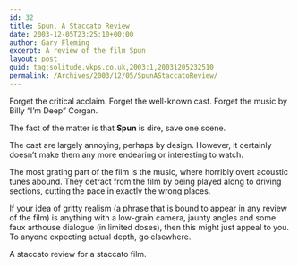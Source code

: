 ```yaml
---
id: 32
title: Spun, A Staccato Review
date: 2003-12-05T23:25:10+00:00
author: Gary Fleming
excerpt: A review of the film Spun
layout: post
guid: tag:solitude.vkps.co.uk,2003:1,20031205232510
permalink: /Archives/2003/12/05/SpunAStaccatoReview/
---
```

Forget the critical acclaim. Forget the well-known cast. Forget the music by Billy &#8220;I&#8217;m Deep&#8221; Corgan.

The fact of the matter is that **Spun** is dire, save one scene.

The cast are largely annoying, perhaps by design. However, it certainly doesn&#8217;t make them any more endearing or interesting to watch.

The most grating part of the film is the music, where horribly overt acoustic tunes abound. They detract from the film by being played along to driving sections, cutting the pace in exactly the wrong places.

If your idea of gritty realism (a phrase that is bound to appear in any review of the film) is anything with a low-grain camera, jaunty angles and some faux arthouse dialogue (in limited doses), then this might just appeal to you. To anyone expecting actual depth, go elsewhere.

A staccato review for a staccato film.
